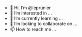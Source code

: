 - 👋 Hi, I’m @leprunier
- 👀 I’m interested in ...
- 🌱 I’m currently learning ...
- 💞️ I’m looking to collaborate on ...
- 📫 How to reach me ...

<!---
leprunier/leprunier is a ✨ special ✨ repository because its `README.md` (this file) appears on your GitHub profile.
You can click the Preview link to take a look at your changes.
--->
